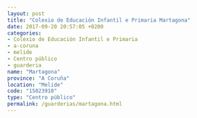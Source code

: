 ```yaml
---
layout: post
title: "Colexio de Educación Infantil e Primaria Martagona"
date: 2017-09-20 20:57:05 +0200
categories:
- Colexio de Educación Infantil e Primaria
- a-coruna
- melide
- Centro público
- guarderia
name: "Martagona"
province: "A Coruña"
location: "Melide"
code: "15023910"
type: "Centro público"
permalink: /guarderias/martagona.html
---
```

